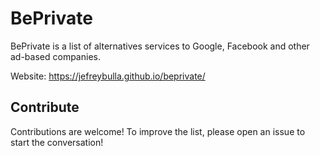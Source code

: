 # BePrivate
BePrivate is a list of alternatives services to Google, Facebook and other ad-based companies.


Website: https://jefreybulla.github.io/beprivate/

## Contribute 
Contributions are welcome! To improve the list, please open an issue to start the conversation!
